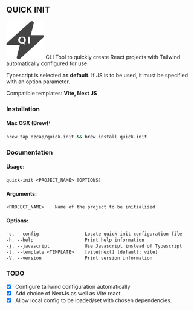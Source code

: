 ## QUICK INIT
<img src="https://github.com/OZCAP/quick-init/blob/main/logo.svg" alt="Quick Init Logo" width="100" height="100">
CLI Tool to quickly create React projects with Tailwind automatically configured for use.

Typescript is selected **as default**. If JS is to be used, it must be specified with an option parameter.

Compatible templates: **Vite, Next JS**

### Installation
#### Mac OSX (Brew):
```bash
brew tap ozcap/quick-init && brew install quick-init
```

### Documentation
#### Usage:
    quick-init <PROJECT_NAME> [OPTIONS]

#### Arguments:
    <PROJECT_NAME>    Name of the project to be initialised

#### Options:
    -c, --config                 Locate quick-init configuration file
    -h, --help                   Print help information
    -j, --javascript             Use Javascript instead of Typescript
    -t, --template <TEMPLATE>    [vite|next] [default: vite]
    -V, --version                Print version information
    
### TODO
- [x] Configure tailwind configuration automatically
- [x] Add choice of NextJs as well as Vite react
- [x] Allow local config to be loaded/set with chosen dependencies.
